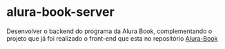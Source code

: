 # alura-book-server
Desenvolver o backend do programa da Alura Book, complementando o projeto que já foi realizado o front-end que esta no repositório [Alura-Book](https://github.com/Rodrigo-Sousa/alura-book)
